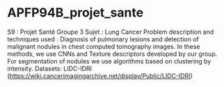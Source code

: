 # APFP94B_projet_sante
S9 : Projet Santé Groupe 3
Sujet : Lung Cancer
Problem description and techniques used :
Diagnosis of pulmonary lesions and detection of malignant nodules in chest computed tomography images. In these methods, we use CNNs and Texture descriptors developed by our group. For segmentation of nodules we use algorithms based on clustering by intensity.
Datasets: LIDC-IDRI (https://wiki.cancerimagingarchive.net/display/Public/LIDC-IDRI)
